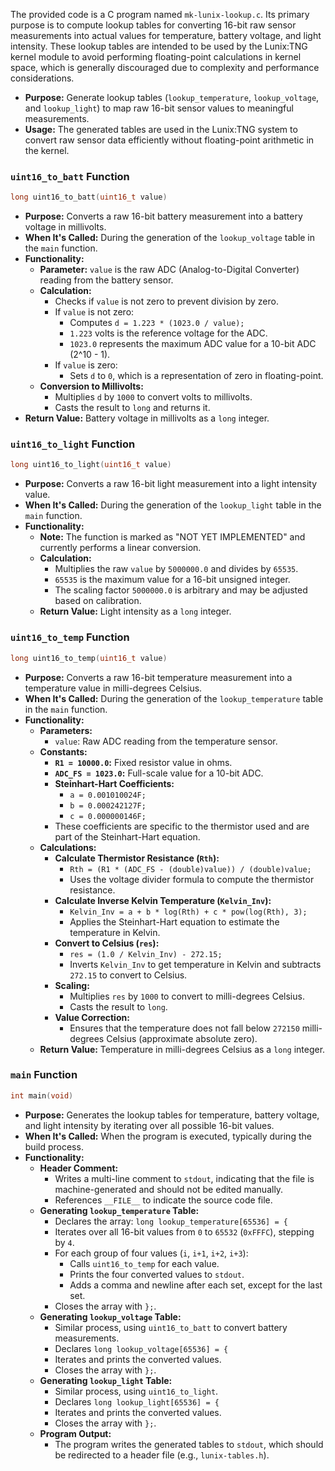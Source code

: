 The provided code is a C program named `mk-lunix-lookup.c`. Its primary purpose is to compute lookup tables for converting 16-bit raw sensor measurements into actual values for temperature, battery voltage, and light intensity. These lookup tables are intended to be used by the Lunix:TNG kernel module to avoid performing floating-point calculations in kernel space, which is generally discouraged due to complexity and performance considerations.

- **Purpose:** Generate lookup tables (`lookup_temperature`, `lookup_voltage`, and `lookup_light`) to map raw 16-bit sensor values to meaningful measurements.
- **Usage:** The generated tables are used in the Lunix:TNG system to convert raw sensor data efficiently without floating-point arithmetic in the kernel.

### `uint16_to_batt` Function

```c
long uint16_to_batt(uint16_t value)
```

- **Purpose:** Converts a raw 16-bit battery measurement into a battery voltage in millivolts.
- **When It's Called:** During the generation of the `lookup_voltage` table in the `main` function.
- **Functionality:**
    - **Parameter:** `value` is the raw ADC (Analog-to-Digital Converter) reading from the battery sensor.
    - **Calculation:**
        - Checks if `value` is not zero to prevent division by zero.
        - If `value` is not zero:
            - Computes `d = 1.223 * (1023.0 / value);`
            - `1.223` volts is the reference voltage for the ADC.
            - `1023.0` represents the maximum ADC value for a 10-bit ADC (2^10 - 1).
        - If `value` is zero:
            - Sets `d` to `0`, which is a representation of zero in floating-point.
    - **Conversion to Millivolts:**
        - Multiplies `d` by `1000` to convert volts to millivolts.
        - Casts the result to `long` and returns it.
- **Return Value:** Battery voltage in millivolts as a `long` integer.

### `uint16_to_light` Function

```c
long uint16_to_light(uint16_t value)
```

- **Purpose:** Converts a raw 16-bit light measurement into a light intensity value.
- **When It's Called:** During the generation of the `lookup_light` table in the `main` function.
- **Functionality:**
    - **Note:** The function is marked as "NOT YET IMPLEMENTED" and currently performs a linear conversion.
    - **Calculation:**
        - Multiplies the raw `value` by `5000000.0` and divides by `65535`.
        - `65535` is the maximum value for a 16-bit unsigned integer.
        - The scaling factor `5000000.0` is arbitrary and may be adjusted based on calibration.
    - **Return Value:** Light intensity as a `long` integer.

### `uint16_to_temp` Function

```c
long uint16_to_temp(uint16_t value)
```

- **Purpose:** Converts a raw 16-bit temperature measurement into a temperature value in milli-degrees Celsius.
- **When It's Called:** During the generation of the `lookup_temperature` table in the `main` function.
- **Functionality:**
    - **Parameters:**
        - `value`: Raw ADC reading from the temperature sensor.
    - **Constants:**
        - **`R1 = 10000.0`:** Fixed resistor value in ohms.
        - **`ADC_FS = 1023.0`:** Full-scale value for a 10-bit ADC.
        - **Steinhart-Hart Coefficients:**
            - `a = 0.001010024F;`
            - `b = 0.000242127F;`
            - `c = 0.000000146F;`
        - These coefficients are specific to the thermistor used and are part of the Steinhart-Hart equation.
    - **Calculations:**
        - **Calculate Thermistor Resistance (`Rth`):**
            - `Rth = (R1 * (ADC_FS - (double)value)) / (double)value;`
            - Uses the voltage divider formula to compute the thermistor resistance.
        - **Calculate Inverse Kelvin Temperature (`Kelvin_Inv`):**
            - `Kelvin_Inv = a + b * log(Rth) + c * pow(log(Rth), 3);`
            - Applies the Steinhart-Hart equation to estimate the temperature in Kelvin.
        - **Convert to Celsius (`res`):**
            - `res = (1.0 / Kelvin_Inv) - 272.15;`
            - Inverts `Kelvin_Inv` to get temperature in Kelvin and subtracts `272.15` to convert to Celsius.
        - **Scaling:**
            - Multiplies `res` by `1000` to convert to milli-degrees Celsius.
            - Casts the result to `long`.
        - **Value Correction:**
            - Ensures that the temperature does not fall below `272150` milli-degrees Celsius (approximate absolute zero).
    - **Return Value:** Temperature in milli-degrees Celsius as a `long` integer.

### `main` Function

```c
int main(void)
```

- **Purpose:** Generates the lookup tables for temperature, battery voltage, and light intensity by iterating over all possible 16-bit values.
- **When It's Called:** When the program is executed, typically during the build process.
- **Functionality:**
    - **Header Comment:**
        - Writes a multi-line comment to `stdout`, indicating that the file is machine-generated and should not be edited manually.
        - References `__FILE__` to indicate the source code file.
    - **Generating `lookup_temperature` Table:**
        - Declares the array: `long lookup_temperature[65536] = {`
        - Iterates over all 16-bit values from `0` to `65532` (`0xFFFC`), stepping by `4`.
        - For each group of four values (`i`, `i+1`, `i+2`, `i+3`):
            - Calls `uint16_to_temp` for each value.
            - Prints the four converted values to `stdout`.
            - Adds a comma and newline after each set, except for the last set.
        - Closes the array with `};`.
    - **Generating `lookup_voltage` Table:**
        - Similar process, using `uint16_to_batt` to convert battery measurements.
        - Declares `long lookup_voltage[65536] = {`
        - Iterates and prints the converted values.
        - Closes the array with `};`.
    - **Generating `lookup_light` Table:**
        - Similar process, using `uint16_to_light`.
        - Declares `long lookup_light[65536] = {`
        - Iterates and prints the converted values.
        - Closes the array with `};`.
    - **Program Output:**
        - The program writes the generated tables to `stdout`, which should be redirected to a header file (e.g., `lunix-tables.h`).
